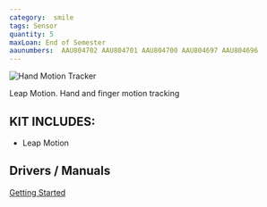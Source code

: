 ```yaml
---
category:  smile
tags: Sensor
quantity: 5
maxLoan: End of Semester
aaunumbers:  AAU804702 AAU804701 AAU804700 AAU804697 AAU804696
---
```

![Hand Motion Tracker](https://upload.wikimedia.org/wikipedia/commons/thumb/d/df/Leap_Motion_Orion_Controller_Plugged.jpg/440px-Leap_Motion_Orion_Controller_Plugged.jpg)

Leap Motion. Hand and finger motion tracking
## KIT INCLUDES:
-  Leap Motion

## Drivers / Manuals
[Getting Started](https://support.leapmotion.com/hc/en-us/sections/360001239937-Getting-started)




